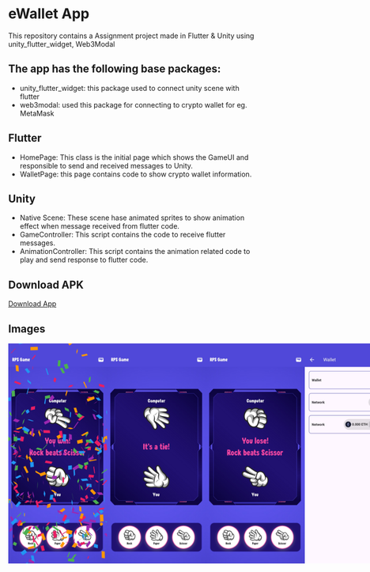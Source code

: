 # eWallet App
This repository contains a Assignment project made in Flutter & Unity using unity_flutter_widget, Web3Modal

## The app has the following base packages:
- unity_flutter_widget: this package used to connect unity scene with flutter
- web3modal: used this package for connecting to crypto wallet for eg. MetaMask

## Flutter 
- HomePage: This class is the initial page which shows the GameUI and responsible to send and received messages to Unity.
- WalletPage: this page contains code to show crypto wallet information.

## Unity
- Native Scene: These scene hase animated sprites to show animation effect when message received from flutter code.
- GameController: This script contains the code to receive flutter messages.
- AnimationController: This script contains the animation related code to play and send response to flutter code.

## Download APK
<div style="display: flex; justify-content: space-between;">
    <a href="https://www.mediafire.com/file/a8q0jo4ui4dencw/rps_game.apk/file" target="_blank">Download App</a>
</div>

## Images
<div style="display: flex; justify-content: space-between;">
    <img src="https://github.com/altafc22/rps_game/blob/master/screenshots/2.jpg" alt="Win" width="200">
    <img src="https://github.com/altafc22/rps_game/blob/master/screenshots/3.jpg" alt="Tie" width="200">
    <img src="https://github.com/altafc22/rps_game/blob/master/screenshots/1.jpg" alt="Lose" width="200">
    <img src="https://github.com/altafc22/rps_game/blob/master/screenshots/4.jpg" alt="Wallet" width="200">
</div>

